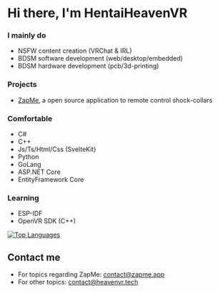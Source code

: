 # Hi there, I'm HentaiHeavenVR

### I mainly do
- NSFW content creation (VRChat & IRL)
- BDSM software development (web/desktop/embedded)
- BDSM hardware development (pcb/3d-printing)

### Projects
- [ZapMe](https://github.com/hhvrc/ZapMe), a open source application to remote control shock-collars

### Comfortable
- C#
- C++
- Js/Ts/Html/Css (SvelteKit)
- Python
- GoLang
- ASP.NET Core
- EntityFramework Core

### Learning
- ESP-IDF
- OpenVR SDK (C++)

[![Top Languages](https://github-readme-stats.vercel.app/api/top-langs/?username=hhvrc&theme=tokyonight&layout=compact&hide=ShaderLab,HLSL)](https://github.com/anuraghazra/github-readme-stats)

## Contact me

- For topics regarding ZapMe: [contact@zapme.app](mailto:contact@zapme.app)
- For other topics: [contact@heavenvr.tech](mailto:contact@heavenvr.tech)
